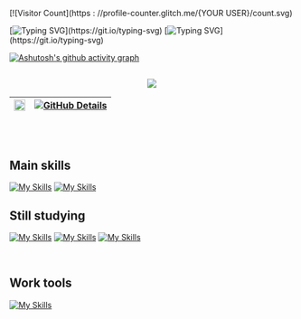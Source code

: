  
[![Visitor Count](https : //profile-counter.glitch.me/{YOUR USER}/count.svg)

[![Typing SVG](https://readme-typing-svg.herokuapp.com/?color=A491DF&size=35&center=true&vCenter=true&width=1000&lines=My+name+is+Anthony+Secon;)](https://git.io/typing-svg)
[![Typing SVG](https://readme-typing-svg.herokuapp.com/?color=A491DF&size=25&center=true&vCenter=true&width=1000&lines=16yo+Software+Enginner;)](https://git.io/typing-svg)

[![Ashutosh's github activity graph](https://github-readme-activity-graph.vercel.app/graph?username=SD-W1972&bg_color=00000&color=A491DF&line=3452B2&point=3761E8&area=true&hide_border=true)](https://github.com/ashutosh00710/github-readme-activity-graph)

##

<p align="center">
  <img src="https://github-profile-trophy.vercel.app/?username=SD-W1972&theme=onestar&row=2&no-bg=true&column=3&margin-w=15&margin-h=15" />
</p>

| <img width="100%" src="https://github-readme-stats.vercel.app/api/top-langs/?username=SD-W1972&count_private=false&hide=html,css,vue,portugol&layout=compact&hide_border=true&title_color=3452B2&text_color=A491DF&bg_color=0d1117" /> | [![GitHub Details](http://github-profile-summary-cards.vercel.app/api/cards/profile-details?username=SD-W1972&theme=dark)](https://github.com/vn7n24fzkq/github-profile-summary-cards) |  
| ----------- | ----------- |


<br>
<br>

## Main skills

<p align="center">

[![My Skills](https://skillicons.dev/icons?i=java,spring&theme=dark)](https://skillicons.dev)
[![My Skills](https://skillicons.dev/icons?i=arch,linux&theme=dark)](https://skillicons.dev)

</p>

## Still studying

<p align="center">


 [![My Skills](https://skillicons.dev/icons?i=mysql,postgres,docker&theme=dark)](https://skillicons.dev)
[![My Skills](https://skillicons.dev/icons?i=git&theme=dark)](https://skillicons.dev)
[![My Skills](https://skillicons.dev/icons?i=js,html,css&theme=dark)](https://skillicons.dev)

</p>

<br>

## Work tools

[![My Skills](https://skillicons.dev/icons?i=postman,idea,gradle,maven,github,vscode,eclipse&theme=dark)](https://skillicons.dev)

<p align="center">

</p>
